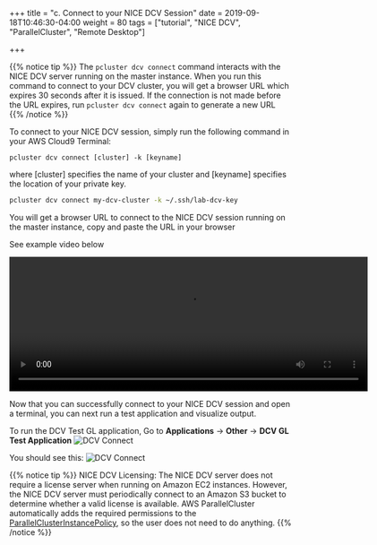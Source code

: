 +++
title = "c. Connect to your NICE DCV Session"
date = 2019-09-18T10:46:30-04:00
weight = 80
tags = ["tutorial", "NICE DCV", "ParallelCluster", "Remote Desktop"]

+++

{{% notice tip %}}
The `pcluster dcv connect` command interacts with the NICE DCV server running on the master instance. When you run this command to connect to your DCV cluster, you will get a browser URL which expires 30 seconds after it is issued. If the connection is not made before the URL expires, run `pcluster dcv connect` again to generate a new URL
{{% /notice %}}

To connect to your NICE DCV session, simply run the following command in your AWS Cloud9 Terminal: 

`pcluster dcv connect [cluster] -k [keyname]`

where [cluster] specifies the name of your cluster and [keyname] specifies the location of your private key. 


```bash
pcluster dcv connect my-dcv-cluster -k ~/.ssh/lab-dcv-key
```
You will get a browser URL to connect to the NICE DCV session running on the master instance, copy and paste the URL in your browser

See example video below

<video autoplay ="autoplay" loop="loop" preload="auto" width="640" height="240" controls>
  <source src="/images/nice-dcv/pc-dcv-connect.mp4" type="video/mp4">
  Your browser does not support the video tag.
</video>

Now that you can successfully connect to your NICE DCV session and open a terminal, you can next run a test application and visualize output.

To run the DCV Test GL application, Go to **Applications** → **Other** → **DCV GL Test Application**
![DCV Connect](/images/nice-dcv/Connect-DCV-StartGL.png)

You should see this:
![DCV Connect](/images/nice-dcv/Connect-DCV-ViewGL.png)


{{% notice tip %}}
NICE DCV Licensing: The NICE DCV server does not require a license server when running on Amazon EC2 instances. However, the NICE DCV server must periodically connect to an Amazon S3 bucket to determine whether a valid license is available.
AWS ParallelCluster automatically adds the required permissions to the [ParallelClusterInstancePolicy](https://docs.aws.amazon.com/parallelcluster/latest/ug/iam.html#parallelclusterinstancepolicy), so the user does not need to do anything.
{{% /notice %}}

